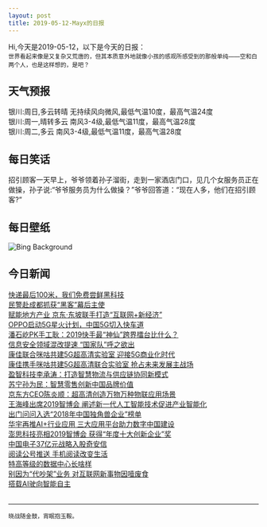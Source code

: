 ```yaml
---
layout: post
title: 2019-05-12-Mayx的日报
---
```


Hi,今天是2019-05-12，以下是今天的日报：<br><small>
世界看起来像是又复杂又荒唐的，但其本质意外地就像小孩的感观所感受到的那般单纯——空和白两个人，也是这样想的，是吧？</small><!--more-->
## 天气预报
银川:周日,多云转晴 无持续风向微风,最低气温10度，最高气温24度<br>银川:周一,晴转多云 南风3-4级,最低气温11度，最高气温28度<br>银川:周二,多云 南风3-4级,最低气温11度，最高气温28度
## 每日笑话
招引顾客一天早上，爷爷领着孙子溜街，走到一家酒店门口，见几个女服务员正在做操，孙子说:“爷爷服务员为什么做操？”爷爷回答道：“现在人多，他们在招引顾客?”
## 每日壁纸
![Bing Background](https://cn.bing.com/th?id=OHR.ZaanseSchans_EN-US7322815776_1920x1080.jpg&rf=LaDigue_1920x1080.jpg&pid=hp "Historic windmills of Zaanse Schans near Amsterdam, Netherlands (© Matt Cooper/Gallery Stock)")
## 今日新闻

[快递最后100米，我们免费尝鲜黑科技](http://it.people.com.cn/n1/2019/0511/c1009-31079497.html)   
[民警赴成都抓获“黑客”幕后主使](http://it.people.com.cn/n1/2019/0511/c1009-31079489.html)   
[赋能地方产业 京东·东坡联手打造“互联网+新经济”](http://it.people.com.cn/n1/2019/0510/c1009-31078655.html)   
[OPPO启动5G星火计划，中国5G切入快车道](http://it.people.com.cn/n1/2019/0510/c1009-31078648.html)   
[潘石屹PK手工耿：2019快手最“神仙”跨界擂台比什么？](http://it.people.com.cn/n1/2019/0510/c1009-31078538.html)   
[信息安全领域混改提速 “国家队”呼之欲出](http://it.people.com.cn/n1/2019/0510/c1009-31078571.html)   
[康佳联合咪咕共建5G超高清实验室 迎接5G商业化时代](http://it.people.com.cn/n1/2019/0510/c1009-31077771.html)   
[康佳携手咪咕共建5G超高清联合实验室 抢占未来发展主战场](http://it.people.com.cn/n1/2019/0510/c1009-31077759.html)   
[盈智科技李承涛：打造智慧物流与供应链协同新模式](http://it.people.com.cn/n1/2019/0510/c1009-31078407.html)   
[苏宁孙为民：智慧零售创新中国品牌价值](http://it.people.com.cn/n1/2019/0510/c1009-31078329.html)   
[京东方CEO陈炎顺：超高清创造万物万种物联应用场景](http://it.people.com.cn/n1/2019/0510/c1009-31078334.html)   
[王海峰出席2019智博会 阐述新一代人工智能技术促进产业智能化](http://it.people.com.cn/n1/2019/0510/c1009-31077913.html)   
[出门问问入选“2018年中国独角兽企业”榜单](http://it.people.com.cn/n1/2019/0510/c1009-31077776.html)   
[华宇再推AI+行业应用 三大应用平台助力数字中国建设](http://it.people.com.cn/n1/2019/0510/c1009-31077762.html)   
[澎思科技亮相2019智博会 获得“年度十大创新企业”奖](http://it.people.com.cn/n1/2019/0510/c1009-31078262.html)   
[中国电子37亿元战略入股奇安信](http://it.people.com.cn/n1/2019/0510/c1009-31078177.html)   
[阅读公号推送 手机阅读改变生活](http://it.people.com.cn/n1/2019/0510/c1009-31077173.html)   
[特高等级的数据中心长啥样](http://it.people.com.cn/n1/2019/0510/c1009-31076869.html)   
[别因为“代吵架”业务 对互联网新事物因噎废食](http://it.people.com.cn/n1/2019/0510/c1009-31076871.html)   
[搭载AI驶向智能自主](http://it.people.com.cn/n1/2019/0510/c1009-31076867.html)   
<br />

***

<small>晓战随金鼓，宵眠抱玉鞍。</small>
